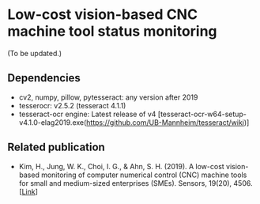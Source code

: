 # Low-cost vision-based CNC machine tool status monitoring

(To be updated.)  

## Dependencies
- cv2, numpy, pillow, pytesseract: any version after 2019
- tesserocr: v2.5.2 (tesseract 4.1.1)
- tesseract-ocr engine: Latest release of v4 [tesseract-ocr-w64-setup-v4.1.0-elag2019.exe(https://github.com/UB-Mannheim/tesseract/wiki)]

## Related publication
- Kim, H., Jung, W. K., Choi, I. G., & Ahn, S. H. (2019). A low-cost vision-based monitoring of computer numerical control (CNC) machine tools for small and medium-sized enterprises (SMEs). Sensors, 19(20), 4506. [[Link](https://doi.org/10.3390/s19204506)]
